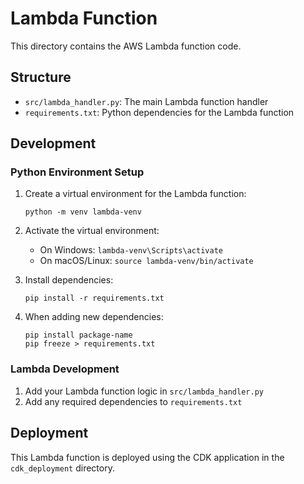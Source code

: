 # Lambda Function

This directory contains the AWS Lambda function code.

## Structure

- `src/lambda_handler.py`: The main Lambda function handler
- `requirements.txt`: Python dependencies for the Lambda function

## Development

### Python Environment Setup

1. Create a virtual environment for the Lambda function:
   ```
   python -m venv lambda-venv
   ```

2. Activate the virtual environment:
   - On Windows: `lambda-venv\Scripts\activate`
   - On macOS/Linux: `source lambda-venv/bin/activate`

3. Install dependencies:
   ```
   pip install -r requirements.txt
   ```

4. When adding new dependencies:
   ```
   pip install package-name
   pip freeze > requirements.txt
   ```

### Lambda Development

1. Add your Lambda function logic in `src/lambda_handler.py`
2. Add any required dependencies to `requirements.txt`

## Deployment

This Lambda function is deployed using the CDK application in the `cdk_deployment` directory. 